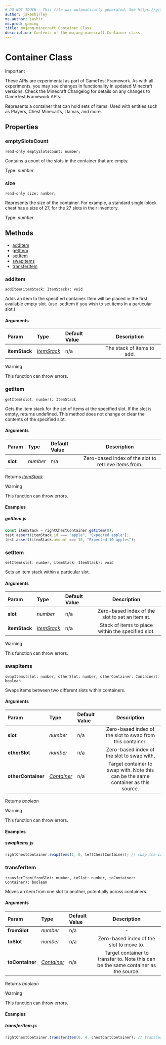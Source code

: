 ```yaml
---
# DO NOT TOUCH — This file was automatically generated. See https://github.com/Mojang/MinecraftScriptingApiDocsGenerator to modify descriptions, examples, etc.
author: jakeshirley
ms.author: jashir
ms.prod: gaming
title: mojang-minecraft.Container Class
description: Contents of the mojang-minecraft.Container class.
---
```

# Container Class
>[!IMPORTANT]
>These APIs are experimental as part of GameTest Framework. As with all experiments, you may see changes in functionality in updated Minecraft versions. Check the Minecraft Changelog for details on any changes to GameTest Framework APIs.

Represents a container that can hold sets of items. Used with entities such as Players, Chest Minecarts, Llamas, and more.

## Properties
### **emptySlotsCount**
`read-only emptySlotsCount: number;`

Contains a count of the slots in the container that are empty.

Type: *number*


### **size**
`read-only size: number;`

Represents the size of the container. For example, a standard single-block chest has a size of 27, for the 27 slots in their inventory.

Type: *number*



## Methods
- [addItem](#additem)
- [getItem](#getitem)
- [setItem](#setitem)
- [swapItems](#swapitems)
- [transferItem](#transferitem)
  
### **addItem**
`
addItem(itemStack: ItemStack): void
`

Adds an item to the specified container. Item will be placed in the first available empty slot. (use .setItem if you wish to set items in a particular slot.)
#### Arguments
| Param | Type | Default Value | Description |
| :--- | :--- | :--- | :---: |
| **itemStack** | [*ItemStack*](ItemStack.md) | n/a | The stack of items to add. |


> [!WARNING]
> This function can throw errors.

### **getItem**
`
getItem(slot: number): ItemStack
`

Gets the item stack for the set of items at the specified slot. If the slot is empty, returns undefined. This method does not change or clear the contents of the specified slot.
#### Arguments
| Param | Type | Default Value | Description |
| :--- | :--- | :--- | :---: |
| **slot** | *number* | n/a | Zero-based index of the slot to retrieve items from. |

Returns [*ItemStack*](ItemStack.md)

> [!WARNING]
> This function can throw errors.

#### Examples
##### ***getItem.js***
```javascript
const itemStack = rightChestContainer.getItem(0);
test.assert(itemStack.id === "apple", "Expected apple");
test.assert(itemStack.amount === 10, "Expected 10 apples");

```
### **setItem**
`
setItem(slot: number, itemStack: ItemStack): void
`

Sets an item stack within a particular slot.
#### Arguments
| Param | Type | Default Value | Description |
| :--- | :--- | :--- | :---: |
| **slot** | *number* | n/a | Zero-based index of the slot to set an item at. |
| **itemStack** | [*ItemStack*](ItemStack.md) | n/a | Stack of items to place within the specified slot. |


> [!WARNING]
> This function can throw errors.

### **swapItems**
`
swapItems(slot: number, otherSlot: number, otherContainer: Container): boolean
`

Swaps items between two different slots within containers.
#### Arguments
| Param | Type | Default Value | Description |
| :--- | :--- | :--- | :---: |
| **slot** | *number* | n/a | Zero-based index of the slot to swap from this container. |
| **otherSlot** | *number* | n/a | Zero-based index of the slot to swap with. |
| **otherContainer** | [*Container*](Container.md) | n/a | Target container to swap with. Note this can be the same container as this source. |

Returns *boolean*

> [!WARNING]
> This function can throw errors.

#### Examples
##### ***swapItems.js***
```javascript
rightChestContainer.swapItems(1, 0, leftChestContainer); // swap the cake and emerald

```
### **transferItem**
`
transferItem(fromSlot: number, toSlot: number, toContainer: Container): boolean
`

Moves an item from one slot to another, potentially across containers.
#### Arguments
| Param | Type | Default Value | Description |
| :--- | :--- | :--- | :---: |
| **fromSlot** | *number* | n/a | - |
| **toSlot** | *number* | n/a | Zero-based index of the slot to move to. |
| **toContainer** | [*Container*](Container.md) | n/a | Target container to transfer to. Note this can be the same container as the source. |

Returns *boolean*

> [!WARNING]
> This function can throw errors.

#### Examples
##### ***transferItem.js***
```javascript
rightChestContainer.transferItem(0, 4, chestCartContainer); // transfer the apple from the right chest to a chest cart

```

